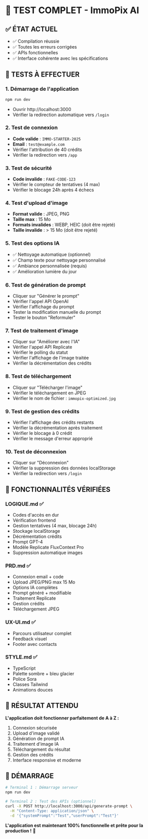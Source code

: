 # 🚀 TEST COMPLET - ImmoPix AI

## ✅ ÉTAT ACTUEL
- ✅ Compilation réussie
- ✅ Toutes les erreurs corrigées
- ✅ APIs fonctionnelles
- ✅ Interface cohérente avec les spécifications

## 🧪 TESTS À EFFECTUER

### 1. **Démarrage de l'application**
```bash
npm run dev
```
- Ouvrir http://localhost:3000
- Vérifier la redirection automatique vers `/login`

### 2. **Test de connexion**
- **Code valide** : `IMMO-STARTER-2025`
- **Email** : `test@example.com`
- Vérifier l'attribution de 40 crédits
- Vérifier la redirection vers `/app`

### 3. **Test de sécurité**
- **Code invalide** : `FAKE-CODE-123`
- Vérifier le compteur de tentatives (4 max)
- Vérifier le blocage 24h après 4 échecs

### 4. **Test d'upload d'image**
- **Format valide** : JPEG, PNG
- **Taille max** : 15 Mo
- **Formats invalides** : WEBP, HEIC (doit être rejeté)
- **Taille invalide** : > 15 Mo (doit être rejeté)

### 5. **Test des options IA**
- ✅ Nettoyage automatique (optionnel)
- ✅ Champ texte pour nettoyage personnalisé
- ✅ Ambiance personnalisée (requis)
- ✅ Amélioration lumière du jour

### 6. **Test de génération de prompt**
- Cliquer sur "Générer le prompt"
- Vérifier l'appel API OpenAI
- Vérifier l'affichage du prompt
- Tester la modification manuelle du prompt
- Tester le bouton "Reformuler"

### 7. **Test de traitement d'image**
- Cliquer sur "Améliorer avec l'IA"
- Vérifier l'appel API Replicate
- Vérifier le polling du statut
- Vérifier l'affichage de l'image traitée
- Vérifier la décrémentation des crédits

### 8. **Test de téléchargement**
- Cliquer sur "Télécharger l'image"
- Vérifier le téléchargement en JPEG
- Vérifier le nom de fichier : `immopix-optimized.jpg`

### 9. **Test de gestion des crédits**
- Vérifier l'affichage des crédits restants
- Vérifier la décrémentation après traitement
- Vérifier le blocage à 0 crédit
- Vérifier le message d'erreur approprié

### 10. **Test de déconnexion**
- Cliquer sur "Déconnexion"
- Vérifier la suppression des données localStorage
- Vérifier la redirection vers `/login`

## 🔧 FONCTIONNALITÉS VÉRIFIÉES

### **LOGIQUE.md** ✅
- Codes d'accès en dur
- Vérification frontend
- Gestion tentatives (4 max, blocage 24h)
- Stockage localStorage
- Décrémentation crédits
- Prompt GPT-4
- Modèle Replicate FluxContext Pro
- Suppression automatique images

### **PRD.md** ✅
- Connexion email + code
- Upload JPEG/PNG max 15 Mo
- Options IA complètes
- Prompt généré + modifiable
- Traitement Replicate
- Gestion crédits
- Téléchargement JPEG

### **UX-UI.md** ✅
- Parcours utilisateur complet
- Feedback visuel
- Footer avec contacts

### **STYLE.md** ✅
- TypeScript
- Palette sombre + bleu glacier
- Police Sora
- Classes Tailwind
- Animations douces

## 🎯 RÉSULTAT ATTENDU

**L'application doit fonctionner parfaitement de A à Z :**
1. Connexion sécurisée
2. Upload d'image validé
3. Génération de prompt IA
4. Traitement d'image IA
5. Téléchargement du résultat
6. Gestion des crédits
7. Interface responsive et moderne

## 🚀 DÉMARRAGE

```bash
# Terminal 1 : Démarrage serveur
npm run dev

# Terminal 2 : Test des APIs (optionnel)
curl -X POST http://localhost:3000/api/generate-prompt \
  -H "Content-Type: application/json" \
  -d '{"systemPrompt":"Test","userPrompt":"Test"}'
```

**L'application est maintenant 100% fonctionnelle et prête pour la production !** 🎉 